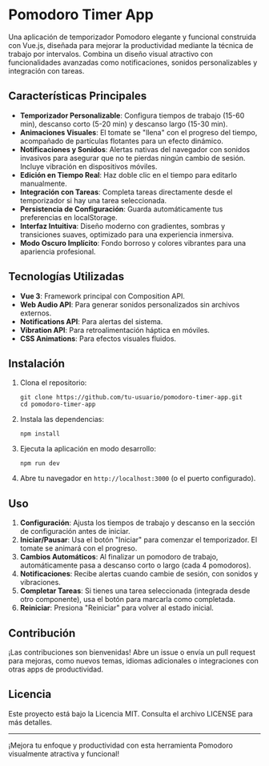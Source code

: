 # Pomodoro Timer App

Una aplicación de temporizador Pomodoro elegante y funcional construida con Vue.js, diseñada para mejorar la productividad mediante la técnica de trabajo por intervalos. Combina un diseño visual atractivo con funcionalidades avanzadas como notificaciones, sonidos personalizables y integración con tareas.

## Características Principales

- **Temporizador Personalizable**: Configura tiempos de trabajo (15-60 min), descanso corto (5-20 min) y descanso largo (15-30 min).
- **Animaciones Visuales**: El tomate se "llena" con el progreso del tiempo, acompañado de partículas flotantes para un efecto dinámico.
- **Notificaciones y Sonidos**: Alertas nativas del navegador con sonidos invasivos para asegurar que no te pierdas ningún cambio de sesión. Incluye vibración en dispositivos móviles.
- **Edición en Tiempo Real**: Haz doble clic en el tiempo para editarlo manualmente.
- **Integración con Tareas**: Completa tareas directamente desde el temporizador si hay una tarea seleccionada.
- **Persistencia de Configuración**: Guarda automáticamente tus preferencias en localStorage.
- **Interfaz Intuitiva**: Diseño moderno con gradientes, sombras y transiciones suaves, optimizado para una experiencia inmersiva.
- **Modo Oscuro Implícito**: Fondo borroso y colores vibrantes para una apariencia profesional.

## Tecnologías Utilizadas

- **Vue 3**: Framework principal con Composition API.
- **Web Audio API**: Para generar sonidos personalizados sin archivos externos.
- **Notifications API**: Para alertas del sistema.
- **Vibration API**: Para retroalimentación háptica en móviles.
- **CSS Animations**: Para efectos visuales fluidos.

## Instalación

1. Clona el repositorio:
   ```
   git clone https://github.com/tu-usuario/pomodoro-timer-app.git
   cd pomodoro-timer-app
   ```

2. Instala las dependencias:
   ```
   npm install
   ```

3. Ejecuta la aplicación en modo desarrollo:
   ```
   npm run dev
   ```

4. Abre tu navegador en `http://localhost:3000` (o el puerto configurado).

## Uso

1. **Configuración**: Ajusta los tiempos de trabajo y descanso en la sección de configuración antes de iniciar.
2. **Iniciar/Pausar**: Usa el botón "Iniciar" para comenzar el temporizador. El tomate se animará con el progreso.
3. **Cambios Automáticos**: Al finalizar un pomodoro de trabajo, automáticamente pasa a descanso corto o largo (cada 4 pomodoros).
4. **Notificaciones**: Recibe alertas cuando cambie de sesión, con sonidos y vibraciones.
5. **Completar Tareas**: Si tienes una tarea seleccionada (integrada desde otro componente), usa el botón para marcarla como completada.
6. **Reiniciar**: Presiona "Reiniciar" para volver al estado inicial.

## Contribución

¡Las contribuciones son bienvenidas! Abre un issue o envía un pull request para mejoras, como nuevos temas, idiomas adicionales o integraciones con otras apps de productividad.

## Licencia

Este proyecto está bajo la Licencia MIT. Consulta el archivo LICENSE para más detalles.

---

¡Mejora tu enfoque y productividad con esta herramienta Pomodoro visualmente atractiva y funcional!
